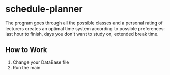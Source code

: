 # schedule-planner

The program goes through all the possible classes and a personal rating of lecturers
creates an optimal time system according to possible preferences: last hour to finish, days you don't want to study on, extended break time.


## How to Work
1. Change your DataBase file
2. Run the main
